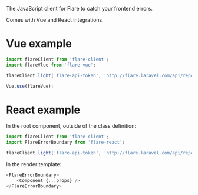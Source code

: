 The JavaScript client for Flare to catch your frontend errors.

Comes with Vue and React integrations.

# Vue example

```js
import flareClient from 'flare-client';
import flareVlue from 'flare-vue';

flareClient.light('flare-api-token', 'http://flare.laravel.com/api/report');

Vue.use(flareVue);
```

# React example

In the root component, outside of the class definition:

```js
import flareClient from 'flare-client';
import FlareErrorBoundary from 'flare-react';

flareClient.light('flare-api-token', 'http://flare.laravel.com/api/report');
```

In the render template:

```js
<FlareErrorBoundary>
    <Component {...props} />
</FlareErrorBoundary>
```
